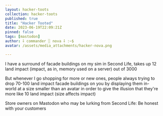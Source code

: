 ```yaml
---
layout: hacker-toots
collection: hacker-toots
published: true
title: "Hacker Tooted"
date: 2023-06-19T22:09:21Z
pinned: false
tags: [mastodon]
author: ⸸ commander ░ nova ⸸ :~$
avatar: /assets/media_attachments/hacker-nova.png

---
```


<p>I have a surround of facade buildings on my sim in Second Life, takes up 12 land impact (impact, as in, memory used on a server) out of 3000</p><p>But whenever I go shopping for more or new ones, people always trying to drop 70-100 land impact facade buildings on you by displaying them in-world at a size smaller than an avatar in order to give the illusion that they&#39;re more like 10 land impact (size affects impact)</p><p>Store owners on Mastodon who may be lurking from Second Life: Be honest with your customers</p>


